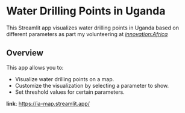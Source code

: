 # Water Drilling Points in Uganda

This Streamlit app visualizes water drilling points in Uganda based on different parameters as part my volunteering at [*innovation:Africa*](https://www.innoafrica.org/)

## Overview

This app allows you to:

- Visualize water drilling points on a map.
- Customize the visualization by selecting a parameter to show.
- Set threshold values for certain parameters.

**link**: https://ia-map.streamlit.app/

